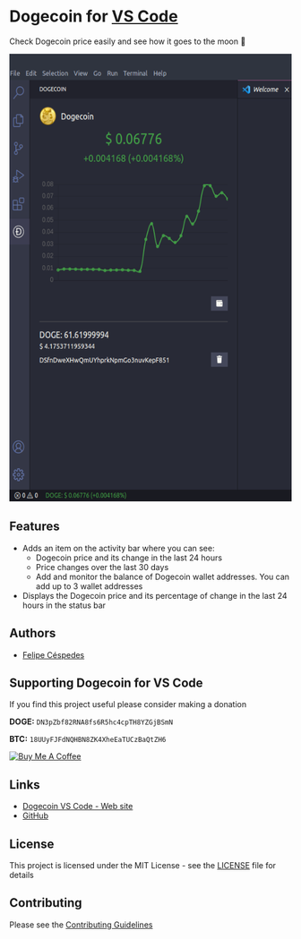 # Dogecoin for [VS  Code](https://code.visualstudio.com/)
Check Dogecoin price easily and see how it goes to the moon :rocket:

<p align="center" >
  <img alt="Dogecoin for VS Code" src="https://github.com/felipecespedes/dogecoin-vs-code/blob/main/screenshots/dogecoin-vs-code.png" height="800" />
</p>

## Features
- Adds an item on the activity bar where you can see:
  - Dogecoin price and its change in the last 24 hours
  - Price changes over the last 30 days
  - Add and monitor the balance of Dogecoin wallet addresses. You can add up to 3 wallet addresses
- Displays the Dogecoin price and its percentage of change in the last 24 hours in the status bar

## Authors
- [Felipe Céspedes](https://felipecespedes.github.io/)

## Supporting Dogecoin for VS Code

If you find this project useful please consider making a donation

**DOGE:** `DN3pZbf82RNA8fs6R5hc4cpTH8YZGjBSmN`

**BTC:** `18UUyFJFdNQHBN8ZK4XheEaTUCzBaQtZH6`

<a href="https://www.buymeacoffee.com/felipecespedes" target="_blank"><img src="https://cdn.buymeacoffee.com/buttons/lato-red.png" alt="Buy Me A Coffee" height="41" width="174"></a>

## Links
- [Dogecoin VS Code - Web site](https://www.dogecoinextension.xyz/)
- [GitHub](https://github.com/felipecespedes/dogecoin-vs-code)
## License

This project is licensed under the MIT License - see the [LICENSE](https://github.com/felipecespedes/dogecoin-vs-code/blob/main/LICENSE) file for details

## Contributing

Please see the [Contributing Guidelines](https://github.com/felipecespedes/dogecoin-vs-code/blob/main/CONTRIBUTING.md)
